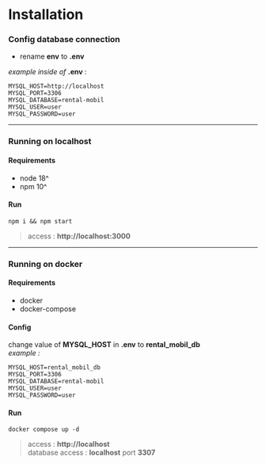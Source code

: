 # Installation

### Config database connection

- rename **env** to **.env**

_example inside of_ **.env** :

```
MYSQL_HOST=http://localhost
MYSQL_PORT=3306
MYSQL_DATABASE=rental-mobil
MYSQL_USER=user
MYSQL_PASSWORD=user
```

---

### Running on localhost

#### Requirements

- node 18^
- npm 10^

#### Run

```
npm i && npm start
```

> access : **http://<i></i>localhost:3000**

---

### Running on docker

#### Requirements

- docker
- docker-compose

#### Config

change value of **MYSQL_HOST** in **.env** to **rental_mobil_db**  
_example :_

```
MYSQL_HOST=rental_mobil_db
MYSQL_PORT=3306
MYSQL_DATABASE=rental-mobil
MYSQL_USER=user
MYSQL_PASSWORD=user
```

#### Run

```
docker compose up -d
```

> access : **http://<i></i>localhost**  
> database access : **localhost** port **3307**
